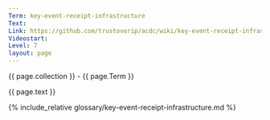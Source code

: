 ```yaml
---
Term: key-event-receipt-infrastructure
Text: 
Link: https://github.com/trustoverip/acdc/wiki/key-event-receipt-infrastructure.md
Videostart: 
Level: 7
layout: page
---
```


{{ page.collection }} - {{ page.Term }}

   {{ page.text }}

{% include_relative glossary/key-event-receipt-infrastructure.md %}
